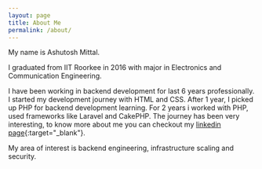 ```yaml
---
layout: page
title: About Me
permalink: /about/
---
```


My name is Ashutosh Mittal. 

I graduated from IIT Roorkee in 2016 with major in Electronics and Communication Engineering.

I have been working in backend development for last 6 years professionally. 
I started my development journey with HTML and CSS. After 1 year, I picked up PHP for backend development learning. 
For 2 years i worked with PHP, used frameworks like Laravel and CakePHP. 
The journey has been very interesting, to know more about me you can checkout my [linkedin page](https://www.linkedin.com/in/ashusvirus/){:target="_blank"}.

My area of interest is backend engineering, infrastructure scaling and security.  


